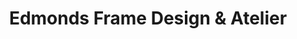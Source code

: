 ---
title: "Edmonds Frame Design & Atelier"
url: /edmonds/edmonds-frame-design-und-atelier/
shop: Rahmen
---